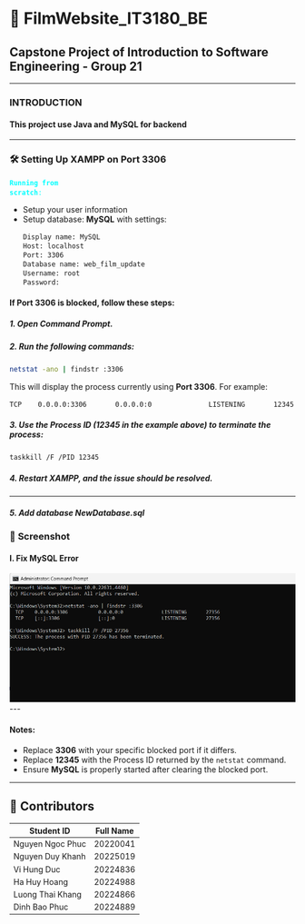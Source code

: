 # 🎥 FilmWebsite_IT3180_BE

## Capstone Project of **Introduction to Software Engineering** - Group 21

---
### INTRODUCTION
#### This project use Java and MySQL for backend
---
### 🛠️ **Setting Up XAMPP on Port 3306**
<code style="color: aqua">**Running from scratch**:</code>
- Setup your user information
- Setup database: **MySQL** with settings: 
    ```
    Display name: MySQL
    Host: localhost
    Port: 3306
    Database name: web_film_update
    Username: root
    Password: 
    ```

#### If **Port 3306** is **blocked**, follow these steps:

##### 1. Open **Command Prompt**.
##### 2. Run the following commands:

   ```sh
   netstat -ano | findstr :3306
   ```

   This will display the process currently using **Port 3306**. For example:

   ```
   TCP    0.0.0.0:3306       0.0.0.0:0              LISTENING       12345
   ```

#####  3. Use the **Process ID** (12345 in the example above) to terminate the process:

   ```sh
   taskkill /F /PID 12345
   ```

##### 4. Restart **XAMPP**, and the issue should be resolved.

---
##### 5. Add database NewDatabase.sql 
### 📸 **Screenshot**
#### I. Fix MySQL Error
<img src="https://github.com/khnhk0ogei04/FilmWebsite_IT3180_BE/blob/main/1.BlockedPort.png" alt="Blocked Port Screenshot" width="600">
---

#### **Notes:**
- Replace **3306** with your specific blocked port if it differs.
- Replace **12345** with the Process ID returned by the `netstat` command.
- Ensure **MySQL** is properly started after clearing the blocked port.

---

## 👥 Contributors

| **Student ID** | **Full Name**       |
|----------------|---------------------|
| Nguyen Ngoc Phuc | 20220041          |
| Nguyen Duy Khanh | 20225019          |
| Vi Hung Duc      | 20224836          |
| Ha Huy Hoang     | 20224988          |
| Luong Thai Khang | 20224866          |
| Dinh Bao Phuc    | 20224889          |


